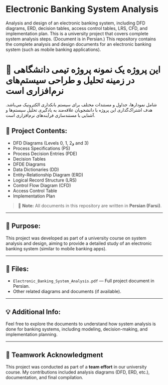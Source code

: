 # Electronic Banking System Analysis
Analysis and design of an electronic banking system, including DFD diagrams, ERD, decision tables, access control tables, LRS, CFD, and implementation plan. This is a university project that covers complete system analysis steps. (Document is in Persian.)
This repository contains the complete analysis and design documents for an electronic banking system (such as mobile banking applications).

# 📌 این پروژه یک نمونه پروژه تیمی دانشگاهی در زمینه تحلیل و طراحی سیستم‌های نرم‌افزاری است
 شامل نمودارها، جداول و مستندات مختلف برای سیستم بانکداری الکترونیک می‌باشد.
هدف اشتراک‌گذاری این پروژه با دانشجویان علاقه‌مند به یادگیری تحلیل سیستم‌ها و آشنایی با مستندسازی فرآیندهای نرم‌افزاری است.

## 📄 Project Contents:
- DFD Diagrams (Levels 0, 1, 2و and 3)
- Process Specifications (PS)
- Process Decision Entries (PDE)
- Decision Tables
- DFDE Diagrams
- Data Dictionaries (DD)
- Entity-Relationship Diagram (ERD)
- Logical Record Structure (LRS)
- Control Flow Diagram (CFD)
- Access Control Table
- Implementation Plan

> 📌 **Note:** All documents in this repository are written in **Persian (Farsi)**.

---

## 🎯 Purpose:
This project was developed as part of a university course on system analysis and design, aiming to provide a detailed study of an electronic banking system (similar to mobile banking apps).

---

## 📂 Files:
- `Electronic_Banking_System_Analysis.pdf` — Full project document in Persian.
- Other related diagrams and documents (if available).

---

## 💡 Additional Info:
Feel free to explore the documents to understand how system analysis is done for banking systems, including modeling, decision-making, and implementation planning.

---

## 👥 Teamwork Acknowledgment
This project was conducted as part of a **team effort** in our university course. My contributions included analysis diagrams (DFD, ERD, etc.), documentation, and final compilation.


